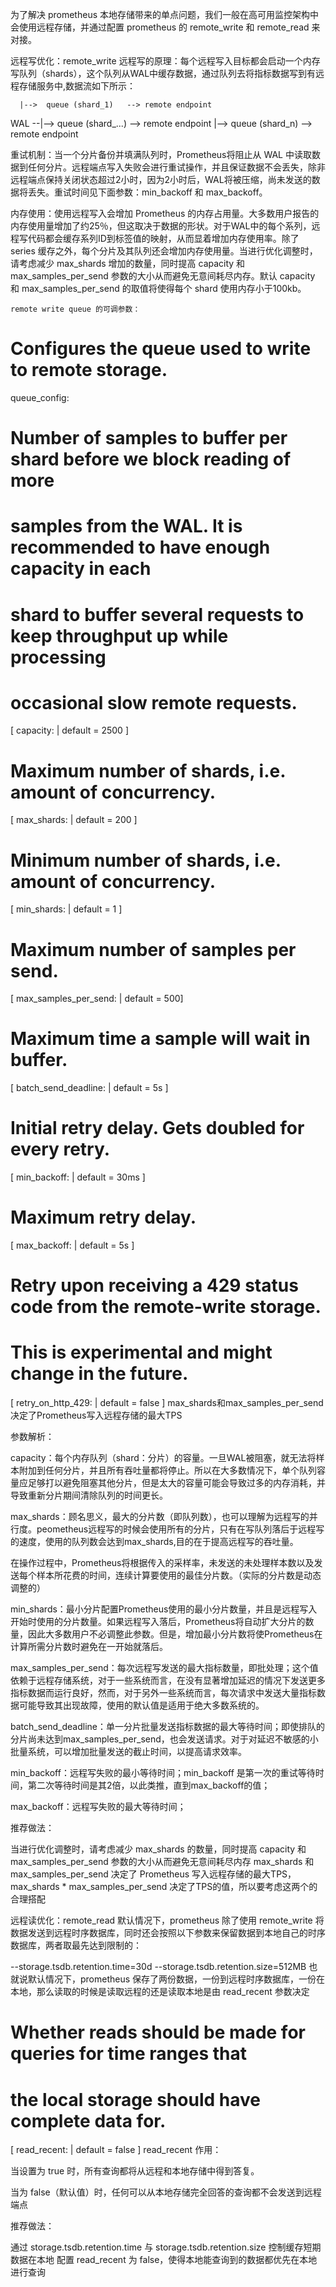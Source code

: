  为了解决 prometheus 本地存储带来的单点问题，我们一般在高可用监控架构中会使用远程存储，并通过配置 prometheus 的 remote_write 和 remote_read 来对接。

远程写优化：remote_write
远程写的原理：每个远程写入目标都会启动一个内存写队列（shards），这个队列从WAL中缓存数据，通过队列去将指标数据写到有远程存储服务中,数据流如下所示：

      |-->  queue (shard_1)   --> remote endpoint
WAL --|-->  queue (shard_...) --> remote endpoint
      |-->  queue (shard_n)   --> remote endpoint
      
      
重试机制：当一个分片备份并填满队列时，Prometheus将阻止从 WAL 中读取数据到任何分片。远程端点写入失败会进行重试操作，并且保证数据不会丢失，除非远程端点保持关闭状态超过2小时，因为2小时后，WAL将被压缩，尚未发送的数据将丢失。重试时间见下面参数：min_backoff 和 max_backoff。

内存使用：使用远程写入会增加 Prometheus 的内存占用量。大多数用户报告的内存使用量增加了约25％，但这取决于数据的形状。对于WAL中的每个系列，远程写代码都会缓存系列ID到标签值的映射，从而显着增加内存使用率。除了 series 缓存之外，每个分片及其队列还会增加内存使用量。当进行优化调整时，请考虑减少 max_shards 增加的数量，同时提高 capacity 和 max_samples_per_send 参数的大小从而避免无意间耗尽内存。默认 capacity 和 max_samples_per_send 的取值将使得每个 shard 使用内存小于100kb。

    remote write queue 的可调参数：

# Configures the queue used to write to remote storage.
queue_config:
  # Number of samples to buffer per shard before we block reading of more
  # samples from the WAL. It is recommended to have enough capacity in each
  # shard to buffer several requests to keep throughput up while processing
  # occasional slow remote requests.
  [ capacity: <int> | default = 2500 ]
  # Maximum number of shards, i.e. amount of concurrency.
  [ max_shards: <int> | default = 200 ]
  # Minimum number of shards, i.e. amount of concurrency.
  [ min_shards: <int> | default = 1 ]
  # Maximum number of samples per send.
  [ max_samples_per_send: <int> | default = 500]
  # Maximum time a sample will wait in buffer.
  [ batch_send_deadline: <duration> | default = 5s ]
  # Initial retry delay. Gets doubled for every retry.
  [ min_backoff: <duration> | default = 30ms ]
  # Maximum retry delay.
  [ max_backoff: <duration> | default = 5s ]
  # Retry upon receiving a 429 status code from the remote-write storage.
  # This is experimental and might change in the future.
  [ retry_on_http_429: <boolean> | default = false ]
max_shards和max_samples_per_send决定了Prometheus写入远程存储的最大TPS

参数解析：

capacity：每个内存队列（shard：分片）的容量。一旦WAL被阻塞，就无法将样本附加到任何分片，并且所有吞吐量都将停止。所以在大多数情况下，单个队列容量应足够打以避免阻塞其他分片，但是太大的容量可能会导致过多的内存消耗，并导致重新分片期间清除队列的时间更长。

max_shards：顾名思义，最大的分片数（即队列数），也可以理解为远程写的并行度。peometheus远程写的时候会使用所有的分片，只有在写队列落后于远程写的速度，使用的队列数会达到max_shards,目的在于提高远程写的吞吐量。

在操作过程中，Prometheus将根据传入的采样率，未发送的未处理样本数以及发送每个样本所花费的时间，连续计算要使用的最佳分片数。（实际的分片数是动态调整的）

min_shards：最小分片配置Prometheus使用的最小分片数量，并且是远程写入开始时使用的分片数量。如果远程写入落后，Prometheus将自动扩大分片的数量，因此大多数用户不必调整此参数。但是，增加最小分片数将使Prometheus在计算所需分片数时避免在一开始就落后。

max_samples_per_send：每次远程写发送的最大指标数量，即批处理；这个值依赖于远程存储系统，对于一些系统而言，在没有显著增加延迟的情况下发送更多指标数据而运行良好，然而，对于另外一些系统而言，每次请求中发送大量指标数据可能导致其出现故障，使用的默认值是适用于绝大多数系统的。

batch_send_deadline：单一分片批量发送指标数据的最大等待时间；即使排队的分片尚未达到max_samples_per_send，也会发送请求。对于对延迟不敏感的小批量系统，可以增加批量发送的截止时间，以提高请求效率。

min_backoff：远程写失败的最小等待时间；min_backoff 是第一次的重试等待时间，第二次等待时间是其2倍，以此类推，直到max_backoff的值；

max_backoff：远程写失败的最大等待时间；

推荐做法：

当进行优化调整时，请考虑减少 max_shards 的数量，同时提高 capacity 和 max_samples_per_send 参数的大小从而避免无意间耗尽内存
max_shards 和 max_samples_per_send 决定了 Prometheus 写入远程存储的最大TPS，max_shards * max_samples_per_send 决定了TPS的值，所以要考虑这两个的合理搭配



远程读优化：remote_read
默认情况下，prometheus 除了使用 remote_write 将数据发送到远程时序数据库，同时还会按照以下参数来保留数据到本地自己的时序数据库，两者取最先达到限制的：

--storage.tsdb.retention.time=30d
--storage.tsdb.retention.size=512MB
也就说默认情况下，prometheus 保存了两份数据，一份到远程时序数据库，一份在本地，那么读取的时候是读取远程的还是读取本地是由 read_recent 参数决定

# Whether reads should be made for queries for time ranges that
# the local storage should have complete data for.
[ read_recent: <boolean> | default = false ]
read_recent 作用：

当设置为 true 时，所有查询都将从远程和本地存储中得到答复。

当为 false（默认值）时，任何可以从本地存储完全回答的查询都不会发送到远程端点

推荐做法：

通过 storage.tsdb.retention.time 与 storage.tsdb.retention.size 控制缓存短期数据在本地
配置 read_recent 为 false，使得本地能查询到的数据都优先在本地进行查询
 
 
